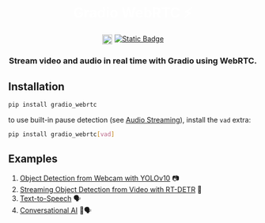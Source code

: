 <h1 style='text-align: center; margin-bottom: 1rem; color: white;'> Gradio WebRTC ⚡️ </h1>

<div style="display: flex; flex-direction: row; justify-content: center">
<img style="display: block; padding-right: 5px; height: 20px;" alt="Static Badge" src="https://img.shields.io/pypi/v/gradio_webrtc"> 
<a href="https://github.com/freddyaboulton/gradio-webrtc" target="_blank"><img alt="Static Badge" src="https://img.shields.io/badge/github-white?logo=github&logoColor=black"></a>
</div>

<h3 style='text-align: center'>
Stream video and audio in real time with Gradio using WebRTC. 
</h3>

## Installation

```bash
pip install gradio_webrtc
```

to use built-in pause detection (see [Audio Streaming](https://freddyaboulton.github.io/gradio-webrtc/user-guide/#reply-on-pause)), install the `vad` extra:

```bash
pip install gradio_webrtc[vad]
```

## Examples
1. [Object Detection from Webcam with YOLOv10](https://huggingface.co/spaces/freddyaboulton/webrtc-yolov10n) 📷
2. [Streaming Object Detection from Video with RT-DETR](https://huggingface.co/spaces/freddyaboulton/rt-detr-object-detection-webrtc) 🎥
3. [Text-to-Speech](https://huggingface.co/spaces/freddyaboulton/parler-tts-streaming-webrtc) 🗣️
4. [Conversational AI](https://huggingface.co/spaces/freddyaboulton/omni-mini-webrtc) 🤖🗣️